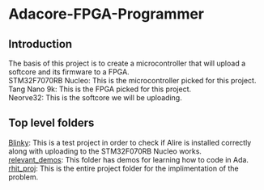# Adacore-FPGA-Programmer
## Introduction
The basis of this project is to create a microcontroller that will upload a softcore and its firmware to a FPGA.  
STM32F7070RB Nucleo: This is the microcontroller picked for this project.  
Tang Nano 9k: This is the FPGA picked for this project.  
Neorve32: This is the softcore we will be uploading.  

## Top level folders
[Blinky](Blinky): This is a test project in order to check if Alire is installed correctly along with uploading to the STM32F070RB Nucleo works.  
[relevant_demos](relevant_demos): This folder has demos for learning how to code in Ada.  
[rhit_proj](rhit_proj): This is the entire project folder for the implimentation of the problem.  
